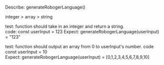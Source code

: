 Describe: generateRobogerLanguage() 

integer > array > string 

test: function should take in an integer and return a string.  
code: const userInput = 123 
Expect: generateRobogerLanguage(userInput) = "123"  

test: function should output an array from 0 to userInput's number. 
code const userInput = 10  
Expect: generateRobogerLanguage(userInput) = [0,1,2,3,4,5,6,7,8,9,10]  

